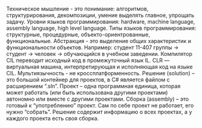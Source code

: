 Техническое мышление - это понимание: алгоритмов, структурирования, декомпозиции, умение выделять главное, упрощать задачу.
Уровни языков программирования: hardware, machine language, assembly language, high level language. Типы языков программирования: структурные, процедурные, объекто-ориентрованные, функциональные.
Абстракция - это выделение общих характеристик и функциональности объектов. Например: студент 11-407 группы -> студент -> человек -> обучающийся в учебном заведении.
Компилятор CIL переводит исходный код в промежуточный язык IL. CLR — виртуальная машина, интерпретирующая и исполняющая код на языке CIL. Мультиязычность - не кроссплатформенность.
Решение (solution) – это большой контейнер для проектов, в C# является файлом с расширением “.sln”. Проект – одна программная единица, которая может работать (или быть использована другими проектами) автономно или вместе с другими проектами. Сборка (assembly) – это готовый к “употреблению” проект. Сам по себе проект не работает, его нужно “собрать”. Решение содержит информацию о всех проектах, а у каждого проекта есть своя сборка.
